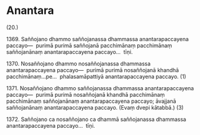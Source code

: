 # Anantara

(20.)

1369\. Saññojano dhammo saññojanassa dhammassa anantarapaccayena paccayo—  purimā purimā saññojanā pacchimānaṃ pacchimānaṃ saññojanānaṃ anantarapaccayena paccayo…  tīṇi.

1370\. Nosaññojano dhammo nosaññojanassa dhammassa anantarapaccayena paccayo—  purimā purimā nosaññojanā khandhā pacchimānaṃ…pe…  phalasamāpattiyā anantarapaccayena paccayo. (1)

1371\. Nosaññojano dhammo saññojanassa dhammassa anantarapaccayena paccayo—  purimā purimā nosaññojanā khandhā pacchimānaṃ pacchimānaṃ saññojanānaṃ anantarapaccayena paccayo; āvajjanā saññojanānaṃ anantarapaccayena paccayo. (Evaṃ dvepi kātabbā.) (3)

1372\. Saññojano ca nosaññojano ca dhammā saññojanassa dhammassa anantarapaccayena paccayo…  tīṇi.
